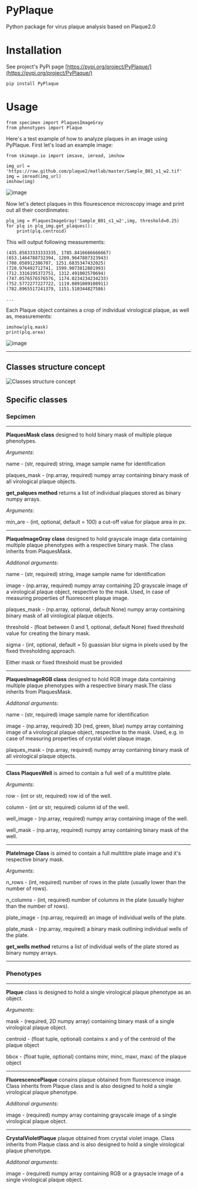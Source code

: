 # PyPlaque
Python package for virus plaque analysis based on Plaque2.0

# Installation

See project's PyPi page [https://pypi.org/project/PyPlaque/](https://pypi.org/project/PyPlaque/)

```
pip install PyPlaque
```

# Usage
```
from specimen import PlaquesImageGray
from phenotypes import Plaque

```

Here's a test example of how to analyze plaques in an image using PyPlaque. First let's load an example image:

```
from skimage.io import imsave, imread, imshow

img_url = 'https://raw.github.com/plaque2/matlab/master/Sample_B01_s1_w2.tif'
img = imread(img_url)
imshow(img)

```
![image](https://user-images.githubusercontent.com/1135672/88387118-b8b10f00-cda9-11ea-8d5e-98edff82a80f.png)

Now let's detect plaques in this flourescence microscopy image and print out all their coordinmates:

```
plq_img = PlaquesImageGray('Sample_B01_s1_w2',img, threshold=0.25)
for plq in plq_img.get_plaques():
    print(plq.centroid)
```

This will output following measurements:

```
(435.85833333333335, 1785.8416666666667)
(653.1464788732394, 1209.9647887323943)
(708.058912386707, 1251.6835347432025)
(728.976492712741, 1599.9073812881993)
(712.3316195372751, 1312.491002570694)
(747.0576576576576, 1174.0234234234233)
(752.5772277227722, 1119.0891089108911)
(782.8965517241379, 1151.510344827586)

...

```

Each Plaque object containes a crop of individual virological plaque, as well as, measurements:

```
imshow(plq.mask)
print(plq.area)
```

![image](https://user-images.githubusercontent.com/1135672/88387173-db432800-cda9-11ea-9064-79e075c143ec.png)

___________

## Classes structure concept

![Classes structure concept](https://user-images.githubusercontent.com/1135672/85918194-705d0a80-b858-11ea-8e56-8cff78ee5b05.png)


## Specific classes

### Sepcimen

___________

**PlaquesMask class** designed to hold binary mask of multiple
plaque phenotypes.

_Arguments_:

name - (str, required) string, image sample name for identification

plaques_mask - (np.array, required) numpy array containing
binary mask of all virological plaque objects.

**get_palques method** returns a list of individual plaques
stored as binary numpy arrays.

_Arguments_:

min_are - (int, optional, default = 100) a cut-off value for plaque area
in px.

___________

**PlaqueImageGray class** designed to hold grayscale image data containing
multiple plaque phenotypes with a respective binary mask. The class inherits
from PlaquesMask.

_Additonal arguments_:

name - (str, required) string, image sample name for identification

image - (np.array, required) numpy array containing 2D grayscale image of
a virological plaque object, respective to the mask. Used, in case of
measuring properties of fluorescent plaque image.

plaques_mask - (np.array, optional, default None) numpy array containing
binary mask of all virological plaque objects.

threshold - (float between 0 and 1, optional, default None) fixed threshold
value for creating the binary mask.

sigma - (int, optional, default = 5) guassian blur sigma in pixels used by
the fixed thresholding approach.

Either mask or fixed threshold must be provided
___________

**PlaquesImageRGB class** designed to hold RGB image data containing
multiple plaque phenotypes with a respective binary mask.The class inherits
from PlaquesMask.

_Additonal arguments_:

name - (str, required) image sample name for identification

image - (np.array, required) 3D (red, green, blue) numpy array
containing image of a virological plaque object, respective to the mask.
Used, e.g. in case of measuring properties of crystal violet plaque image.

plaques_mask - (np.array, required) numpy array containing binary mask of all
virological plaque objects.

___________

**Class PlaquesWell** is aimed to contain a full well of a multititre plate.

_Arguments_:

row - (int or str, required) row id of the well.

column - (int or str, required) column id of the well.

well_image - (np.array, required) numpy array containing image of
the well.

well_mask  - (np.array, required) numpy array containing binary mask of
the well.


___________

**PlateImage Class** is aimed to contain a full multititre plate image and
it's respective binary mask.

_Arguments_:

n_rows - (int, required) number of rows in the plate (usually lower than
the number of rows).

n_columns - (int, required) number of columns in the plate (usually higher than
the number of rows).

plate_image - (np.array, required) an image of individual wells of the
plate.

plate_mask - (np.array, required) a binary mask outlining individual wells of the
plate.

**get_wells method** returns a list of individual wells of the plate
stored as binary numpy arrays.
___________

### Phenotypes

___________

**Plaque** class is designed to hold a single virological plaque
phenotype as an object.

_Arguments_:

mask - (required, 2D numpy array) containing binary mask of a single
virological plaque object.

centroid - (float tuple, optional) contains x and y of the centroid of the
plaque object

bbox - (float tuple, optional) contains minr, minc, maxr, maxc of the
plaque object

___________

**FluorescencePlaque** conains plaque obtained from fluorescence image.
Class inherits from Plaque class and is also designed to hold a single
virological plaque phenotype.

_Additonal arguments_:

image - (required) numpy array containing grayscale image of a single
virological plaque object.

___________

**CrystalVioletPlaque** plaque obtained from crystal violet image. Class
inherits from Plaque class and is also designed to hold a single virological
plaque phenotype.

_Additonal arguments_:

image - (required) numpy array containing RGB or a graysacle image of a
single virological plaque object.
